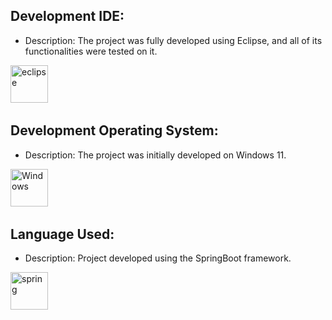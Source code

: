## Development IDE:

* Description: The project was fully developed using Eclipse, and all of its functionalities were tested on it.

<img src="https://cdn.jsdelivr.net/gh/devicons/devicon/icons/eclipse/eclipse-original.svg" title="eclipse" alt="eclipse" width="60" height="60"/>&nbsp;

## Development Operating System:

* Description: The project was initially developed on Windows 11.
  
<img src="https://cdn.jsdelivr.net/gh/devicons/devicon/icons/windows8/windows8-original.svg" title="Windows" alt="Windows" width="60" height="60"/>&nbsp;

## Language Used:

* Description: Project developed using the SpringBoot framework.

<div>
  <img src="https://cdn.jsdelivr.net/gh/devicons/devicon/icons/spring/spring-original.svg" title="spring" alt="spring" width="60" height="60"/>&nbsp;


